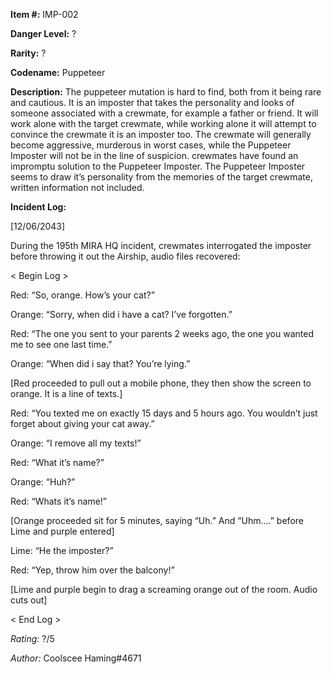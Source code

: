 **Item #:** 
IMP-002

**Danger Level:** ?

**Rarity:** ?

**Codename:** 
Puppeteer

**Description:** 
The puppeteer mutation is hard to find, both from it being rare and cautious. It is an imposter that takes the personality and looks of someone associated with a crewmate, for example a father or friend. It will work alone with the target crewmate, while working alone it will attempt to convince the crewmate it is an imposter too. The crewmate will generally become aggressive, murderous in worst cases, while the Puppeteer Imposter will not be in the line of suspicion. crewmates have found an impromptu solution to the Puppeteer Imposter. The Puppeteer Imposter seems to draw it’s personality from the memories of the target crewmate, written information not included.

**Incident Log:**

[12/06/2043]

During the 195th MIRA HQ incident, crewmates interrogated the imposter before throwing it out the Airship, audio files recovered:

< Begin Log >

Red: “So, orange. How’s your cat?”

Orange: “Sorry, when did i have a cat? I’ve forgotten.”

Red: “The one you sent to your parents 2 weeks ago, the one you wanted me to see one last time.”

Orange: “When did i say that? You’re lying.”

[Red proceeded to pull out a mobile phone, they then show the screen to orange. It is a line of texts.]

Red: “You texted me on exactly 15 days and 5 hours ago. You wouldn’t just forget about giving your cat away.”

Orange: “I remove all my texts!”

Red: “What it’s name?”

Orange: “Huh?”

Red: “Whats it’s name!”

[Orange proceeded sit for 5 minutes, saying “Uh.” And “Uhm....” before Lime and purple entered]

Lime: “He the imposter?”

Red: “Yep, throw him over the balcony!”

[Lime and purple begin to drag a screaming orange out of the room. Audio cuts out]

< End Log >

*Rating:*
?/5

*Author:*
Coolscee Haming#4671
